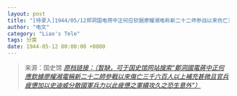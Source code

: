 ```yaml
---
layout: post
title: "[待录入]1944/05/12郑洞国电蒋中正何应钦据廖耀湘电称新二十二师参战以来伤亡三千六百人以上补充甚微且官兵疲惫加以史迪威分散国军兵力以此疲惫之军续攻久之恐生意外"
author: "电文"
category: "Liao's Tele"
tags: 分类
date: 1944-05-12 00:00:00 +0800
---
```

> 来源：国史馆 [*原档链接：（暂缺，可于国史馆网站搜索“鄭洞國電蔣中正何應欽據廖耀湘電稱新二十二師參戰以來傷亡三千六百人以上補充甚微且官兵疲憊加以史迪威分散國軍兵力以此疲憊之軍續攻久之恐生意外”）*]()
